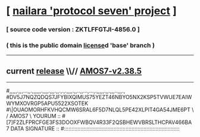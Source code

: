 
# [ [nailara 'protocol seven' project](http://nailara.network/) ]

### [ source code version : ZKTLFFGTJI-4856.0 ]

### ( this is the public domain [license](../license)d 'base' branch )
---
## current [release](https://github.com/nailara-technologies/protocol-7/releases) \\\\// [AMOS7-v2.38.5](https://github.com/nailara-technologies/protocol-7/releases/tag/AMOS7-v2.38.5)
---

#,,,,,.,,,...,,.,,,,,,.,,,,.,,,.,,.,.,.,,,,.,,..,,...,...,.,,,,,.,,.,,,..,,,.,
#DV5J7NQZQDQS7JFYBIXQIMUS75YEZT46NBYO5NX2KSP5TVWUE7EAIWWYMXOVRGP5APU5522XSOTEK
#\\\|OUAOMORHFKVHQCMW6SRAL6F5D7NLQL5PE42XLPIT4GA54JME6PT \ / AMOS7 \ YOURUM ::
#\[7]F2ZLFPRCFGE3FS3DOOXFWBQV4R33F2QSBHEWVBRSLTHCPAV466BA 7  DATA SIGNATURE ::
#:::::::::::::::::::::::::::::::::::::::::::::::::::::::::::::::::::::::::::::
